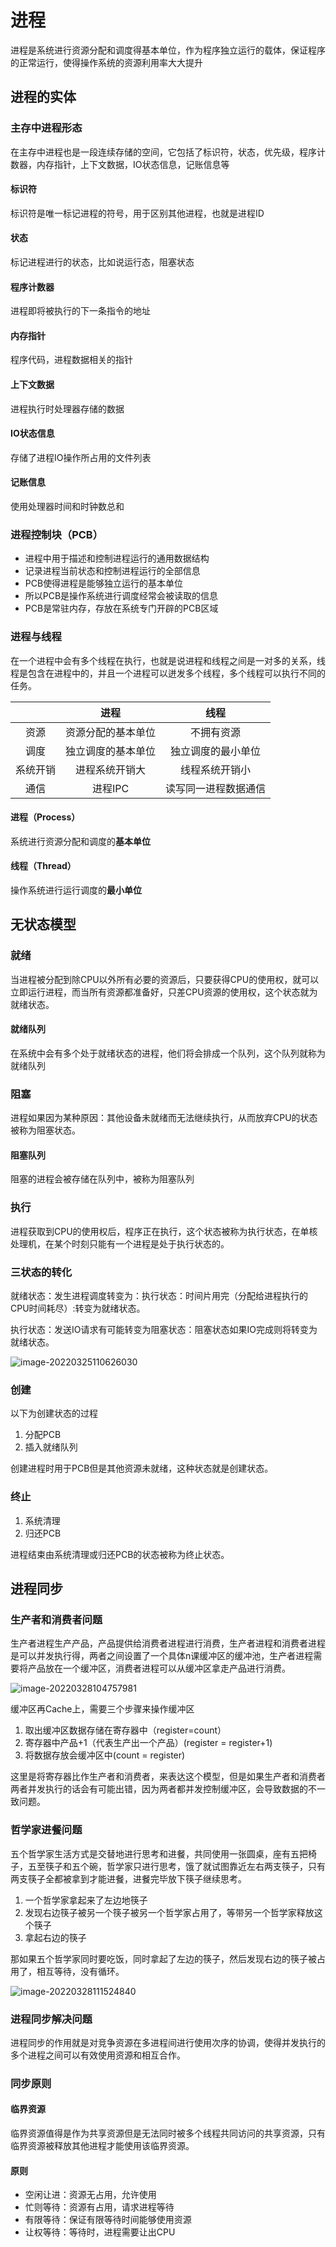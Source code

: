 # 进程

进程是系统进行资源分配和调度得基本单位，作为程序独立运行的载体，保证程序的正常运行，使得操作系统的资源利用率大大提升

## 进程的实体

### 主存中进程形态

在主存中进程也是一段连续存储的空间，它包括了标识符，状态，优先级，程序计数器，内存指针，上下文数据，IO状态信息，记账信息等

#### 标识符

标识符是唯一标记进程的符号，用于区别其他进程，也就是进程ID

#### 状态

标记进程进行的状态，比如说运行态，阻塞状态

#### 程序计数器

进程即将被执行的下一条指令的地址

#### 内存指针

程序代码，进程数据相关的指针

#### 上下文数据

进程执行时处理器存储的数据

#### IO状态信息

存储了进程IO操作所占用的文件列表

#### 记账信息

使用处理器时间和时钟数总和

### 进程控制块（PCB）

- 进程中用于描述和控制进程运行的通用数据结构
- 记录进程当前状态和控制进程运行的全部信息
- PCB使得进程是能够独立运行的基本单位
- 所以PCB是操作系统进行调度经常会被读取的信息
- PCB是常驻内存，存放在系统专门开辟的PCB区域

### 进程与线程

在一个进程中会有多个线程在执行，也就是说进程和线程之间是一对多的关系，线程是包含在进程中的，并且一个进程可以迸发多个线程，多个线程可以执行不同的任务。

|          |        进程        |         线程         |
| :------: | :----------------: | :------------------: |
|   资源   | 资源分配的基本单位 |      不拥有资源      |
|   调度   | 独立调度的基本单位 |  独立调度的最小单位  |
| 系统开销 |   进程系统开销大   |    线程系统开销小    |
|   通信   |      进程IPC       | 读写同一进程数据通信 |



#### 进程（Process）

系统进行资源分配和调度的**基本单位**

#### 线程（Thread）

操作系统进行运行调度的**最小单位**

## 无状态模型

### 就绪

当进程被分配到除CPU以外所有必要的资源后，只要获得CPU的使用权，就可以立即运行进程，而当所有资源都准备好，只差CPU资源的使用权，这个状态就为就绪状态。

#### 就绪队列

在系统中会有多个处于就绪状态的进程，他们将会排成一个队列，这个队列就称为就绪队列

### 阻塞

进程如果因为某种原因：其他设备未就绪而无法继续执行，从而放弃CPU的状态被称为阻塞状态。

#### 阻塞队列

阻塞的进程会被存储在队列中，被称为阻塞队列  

### 执行

进程获取到CPU的使用权后，程序正在执行，这个状态被称为执行状态，在单核处理机，在某个时刻只能有一个进程是处于执行状态的。

### 三状态的转化

就绪状态：发生进程调度转变为：执行状态：时间片用完（分配给进程执行的CPU时间耗尽）:转变为就绪状态。

执行状态：发送IO请求有可能转变为阻塞状态：阻塞状态如果IO完成则将转变为就绪状态。

![image-20220325110626030](../../.vuepress/public/image-20220325110626030.png)

### 创建

以下为创建状态的过程

1. 分配PCB
2. 插入就绪队列

创建进程时用于PCB但是其他资源未就绪，这种状态就是创建状态。

### 终止

1. 系统清理
2. 归还PCB

进程结束由系统清理或归还PCB的状态被称为终止状态。 

## 进程同步

### 生产者和消费者问题

生产者进程生产产品，产品提供给消费者进程进行消费，生产者进程和消费者进程是可以并发执行得，两者之间设置了一个具体n课缓冲区的缓冲池，生产者进程需要将产品放在一个缓冲区，消费者进程可以从缓冲区拿走产品进行消费。

![image-20220328104757981](../../.vuepress/public/image-20220328104757981.png)

缓冲区再Cache上，需要三个步骤来操作缓冲区

1. 取出缓冲区数据存储在寄存器中（register=count）
2. 寄存器中产品+1（代表生产出一个产品）(register = register+1)
3. 将数据存放会缓冲区中(count = register)

这里是将寄存器比作生产者和消费者，来表达这个模型，但是如果生产者和消费者两者并发执行的话会有可能出错，因为两者都并发控制缓冲区，会导致数据的不一致问题。

### 哲学家进餐问题

五个哲学家生活方式是交替地进行思考和进餐，共同使用一张圆桌，座有五把椅子，五至筷子和五个碗，哲学家只进行思考，饿了就试图靠近左右两支筷子，只有两支筷子全都被拿到才能进餐，进餐完毕放下筷子继续思考。

1. 一个哲学家拿起来了左边地筷子
2. 发现右边筷子被另一个筷子被另一个哲学家占用了，等带另一个哲学家释放这个筷子
3. 拿起右边的筷子

那如果五个哲学家同时要吃饭，同时拿起了左边的筷子，然后发现右边的筷子被占用了，相互等待，没有循环。

![image-20220328111524840](../../.vuepress/public/image-20220328111524840.png)

### 进程同步解决问题

进程同步的作用就是对竞争资源在多进程间进行使用次序的协调，使得并发执行的多个进程之间可以有效使用资源和相互合作。

### 同步原则

#### 临界资源

临界资源值得是作为共享资源但是无法同时被多个线程共同访问的共享资源，只有临界资源被释放其他进程才能使用该临界资源。

#### 原则

- 空闲让进：资源无占用，允许使用
- 忙则等待：资源有占用，请求进程等待
- 有限等待：保证有限等待时间能够使用资源
- 让权等待：等待时，进程需要让出CPU
